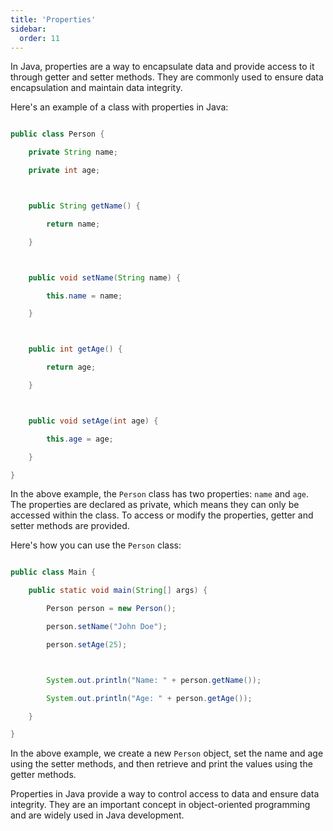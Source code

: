 ```yaml
---
title: 'Properties'
sidebar:
  order: 11
---
```


 

In Java, properties are a way to encapsulate data and provide access to it through getter and setter methods. They are commonly used to ensure data encapsulation and maintain data integrity.



Here's an example of a class with properties in Java:



```java

public class Person {

    private String name;

    private int age;



    public String getName() {

        return name;

    }



    public void setName(String name) {

        this.name = name;

    }



    public int getAge() {

        return age;

    }



    public void setAge(int age) {

        this.age = age;

    }

}

```



In the above example, the `Person` class has two properties: `name` and `age`. The properties are declared as private, which means they can only be accessed within the class. To access or modify the properties, getter and setter methods are provided.



Here's how you can use the `Person` class:



```java

public class Main {

    public static void main(String[] args) {

        Person person = new Person();

        person.setName("John Doe");

        person.setAge(25);



        System.out.println("Name: " + person.getName());

        System.out.println("Age: " + person.getAge());

    }

}

```



In the above example, we create a new `Person` object, set the name and age using the setter methods, and then retrieve and print the values using the getter methods.



Properties in Java provide a way to control access to data and ensure data integrity. They are an important concept in object-oriented programming and are widely used in Java development.
